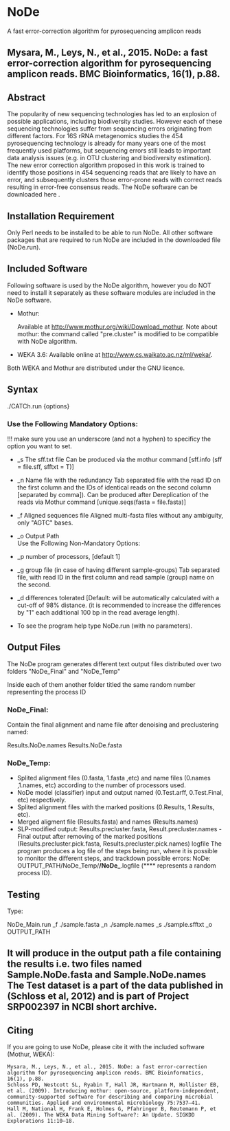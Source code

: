# NoDe
A fast error-correction algorithm for pyrosequencing amplicon reads
## Mysara, M., Leys, N., et al., 2015. NoDe: a fast error-correction algorithm for pyrosequencing amplicon reads. BMC Bioinformatics, 16(1), p.88.
## Abstract
The popularity of new sequencing technologies has led to an explosion of possible applications, including biodiversity studies. However each of these sequencing technologies suffer from sequencing errors originating from different factors.
For 16S rRNA metagenomics studies the 454 pyrosequencing technology is already for many years one of the most frequently used platforms, but sequencing errors still leads to important data analysis issues (e.g. in OTU clustering and biodiversity estimation). The new error correction algorithm proposed in this work is trained to identify those positions in 454 sequencing reads that are likely to have an error, and subsequently clusters those error-prone reads with correct reads resulting in error-free consensus reads. The NoDe software can be downloaded here .

## Installation Requirement
Only Perl needs to be installed to be able to run NoDe. All other software packages that are required to run NoDe are included in the downloaded file (NoDe.run).

## Included Software
Following software is used by the NoDe algorithm, however you do NOT need to install it separately as these software modules are included in the NoDe software.

- Mothur:

    Available at http://www.mothur.org/wiki/Download_mothur. Note about mothur: the command called "pre.cluster" is modified to be compatible with NoDe algorithm.
- WEKA 3.6: 
    Available online at http://www.cs.waikato.ac.nz/ml/weka/.

Both WEKA and Mothur are distributed under the GNU licence.
## Syntax
./CATCh.run {options}

### Use the Following Mandatory Options:

!!! make sure you use an underscore (and not a hyphen) to specificy the option you want to set.

- _s The sff.txt file
                Can be produced via the mothur command [sff.info (sff = file.sff, sfftxt = T)]

- _n Name file with the redundancy
Tab separated file with the read ID on the first column and the IDs of identical reads on the second column [separated by comma]).
Can be produced after Dereplication of the reads via Mothur command [unique.seqs(fasta = file.fasta)]

- _f Aligned sequences file
                Aligned multi-fasta files without any ambiguity, only "AGTC" bases.

- _o Output Path             
 Use the Following Non-Mandatory Options:

- _p number of processors, [default 1]
- _g group file (in case of having different sample-groups)
 Tab separated file, with read ID in the first column and read sample (group) name on the second.

- _d differences tolerated
[Default: will be automatically calculated with a cut-off of 98% distance. 
(it is recommended to increase the differences by "1" each additional 100 bp in the read average length).

- To see the program help type NoDe.run (with no parameters).

## Output Files
The NoDe program generates different text output files distributed over two folders "NoDe_Final" and "NoDe_Temp"

Inside each of them another folder titled the same random number representing the process ID

### NoDe_Final:
Contain the final alignment and name file after denoising and preclustering named:

Results.NoDe.names
Results.NoDe.fasta
### NoDe_Temp:
- Splited alignment files (0.fasta, 1.fasta ,etc) and name files (0.names ,1.names, etc) according to the number of processors used.
- NoDe model (classifier) input and output named (0.Test.arff, 0.Test.Final, etc) respectively.
- Splited alignment files with the marked positions (0.Results, 1.Results, etc).
- Merged aligment file (Results.fasta) and names (Results.names)
- SLP-modified output: Results.precluster.fasta, Result.precluster.names
-Final output after removing of the marked positions (Results.precluster.pick.fasta, Results.precluster.pick.names)
logfile
The program produces a log file of the steps being run, where it is possible to monitor the different steps, and trackdown possible errors:
NoDe: OUTPUT_PATH/NoDe_Temp/****/NoDe_****.logfile 
(**** represents a random process ID).

## Testing
Type:

NoDe_Main.run _f ./sample.fasta _n ./sample.names _s ./sample.sfftxt _o OUTPUT_PATH

It will produce in the output path a file containing the results i.e. two files named Sample.NoDe.fasta and Sample.NoDe.names
The Test dataset is a part of the data published in (Schloss et al, 2012)  and is part of Project SRP002397 in NCBI short archive.
-------

## Citing
If you are going to use NoDe, please cite it with the included software (Mothur, WEKA):

    Mysara, M., Leys, N., et al., 2015. NoDe: a fast error-correction algorithm for pyrosequencing amplicon reads. BMC Bioinformatics, 16(1), p.88.
    Schloss PD, Westcott SL, Ryabin T, Hall JR, Hartmann M, Hollister EB, et al. (2009). Introducing mothur: open-source, platform-independent, community-supported software for describing and comparing microbial communities. Applied and environmental microbiology 75:7537–41.
    Hall M, National H, Frank E, Holmes G, Pfahringer B, Reutemann P, et al. (2009). The WEKA Data Mining Software?: An Update. SIGKDD Explorations 11:10–18.
